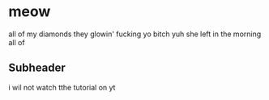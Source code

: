 # meow
all of my diamonds they glowin' fucking yo bitch yuh she left in the morning all of 

## Subheader

i wil not watch tthe tutorial on yt